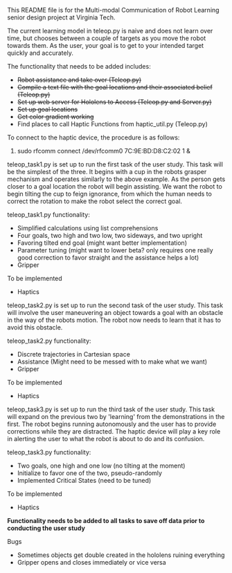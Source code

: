 This README file is for the Multi-modal Communication of Robot Learning senior design project at Virginia Tech.

The current learning model in teleop.py is naive and does not learn over time, but chooses between a couple of targets as you move the robot towards them. As the user, your goal is to get to your intended target quickly and accurately.

The functionality that needs to be added includes:
* ~~Robot assistance and take over (Teleop.py)~~
* ~~Compile a text file with the goal locations and their associated belief (Teleop.py)~~
* ~~Set up web server for Hololens to Access (Teleop.py and Server.py)~~
* ~~Set up goal locations~~
* ~~Get color gradient working~~
* Find places to call Haptic Functions from haptic_util.py (Teleop.py)

To connect to the haptic device, the procedure is as follows:
1. sudo rfcomm connect /dev/rfcomm0 7C:9E:BD:D8:C2:02 1 &

teleop_task1.py is set up to run the first task of the user study. This task will be the simplest of the three. It begins with a cup in the robots grasper mechanism and operates similarly to the above example. As the person gets closer to a goal location the robot will begin assisting. We want the robot to begin tilting the cup to feign ignorance, from which the human needs to correct the rotation to make the robot select the correct goal.

teleop_task1.py functionality:
* Simplified calculations using list comprehensions
* Four goals, two high and two low, two sideways, and two upright
* Favoring tilted end goal (might want better implementation)
* Parameter tuning (might want to lower beta? only requires one really good correction to favor straight and the assistance helps a lot)
* Gripper

To be implemented
* Haptics

teleop_task2.py is set up to run the second task of the user study. This task will involve the user maneuvering an object towards a goal with an obstacle in the way of the robots motion. The robot now needs to learn that it has to avoid this obstacle.

teleop_task2.py functionality:
* Discrete trajectories in Cartesian space
* Assistance (Might need to be messed with to make what we want)
* Gripper

To be implemented
* Haptics

teleop_task3.py is set up to run the third task of the user study. This task will expand on the previous two by 'learning' from the demonstrations in the first. The robot begins running autonomously and the user has to provide corrections while they are distracted. The haptic device will play a key role in alerting the user to what the robot is about to do and its confusion.

teleop_task3.py functionality:
* Two goals, one high and one low (no tilting at the moment)
* Initialize to favor one of the two, pseudo-randomly
* Implemented Critical States (need to be tuned)

To be implemented
* Haptics

**Functionality needs to be added to all tasks to save off data prior to conducting the user study**

Bugs
* Sometimes objects get double created in the hololens ruining everything
* Gripper opens and closes immediately or vice versa
